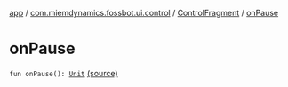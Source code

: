 [app](../../index.md) / [com.miemdynamics.fossbot.ui.control](../index.md) / [ControlFragment](index.md) / [onPause](./on-pause.md)

# onPause

`fun onPause(): `[`Unit`](https://kotlinlang.org/api/latest/jvm/stdlib/kotlin/-unit/index.html) [(source)](https://github.com/binyot/fossbot/tree/master/app/src/main/java/com/miemdynamics/fossbot/ui/control/ControlFragment.kt#L65)